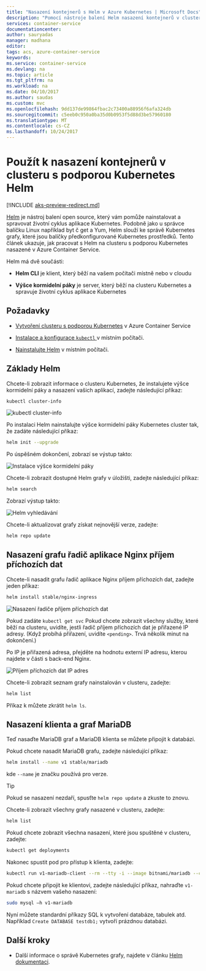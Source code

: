 ```yaml
---
title: "Nasazení kontejnerů s Helm v Azure Kubernetes | Microsoft Docs"
description: "Pomocí nástroje balení Helm nasazení kontejnerů v clusteru s podporou Kubernetes v Azure Container Service"
services: container-service
documentationcenter: 
author: sauryadas
manager: madhana
editor: 
tags: acs, azure-container-service
keywords: 
ms.service: container-service
ms.devlang: na
ms.topic: article
ms.tgt_pltfrm: na
ms.workload: na
ms.date: 04/10/2017
ms.author: saudas
ms.custom: mvc
ms.openlocfilehash: 9dd137de99864fbac2c73400a88956f6afa324db
ms.sourcegitcommit: c5eeb0c950a0ba35d0b0953f5d88d3be57960180
ms.translationtype: MT
ms.contentlocale: cs-CZ
ms.lasthandoff: 10/24/2017
---
```

# <a name="use-helm-to-deploy-containers-on-a-kubernetes-cluster"></a>Použít k nasazení kontejnerů v clusteru s podporou Kubernetes Helm

[!INCLUDE [aks-preview-redirect.md](../../../includes/aks-preview-redirect.md)]

[Helm](https://github.com/kubernetes/helm/) je nástroj balení open source, který vám pomůže nainstalovat a spravovat životní cyklus aplikace Kubernetes. Podobně jako u správce balíčku Linux například byt č get a Yum, Helm slouží ke správě Kubernetes grafy, které jsou balíčky předkonfigurované Kubernetes prostředků. Tento článek ukazuje, jak pracovat s Helm na clusteru s podporou Kubernetes nasazené v Azure Container Service.

Helm má dvě součásti: 
* **Helm CLI** je klient, který běží na vašem počítači místně nebo v cloudu  

* **Výšce kormidelní páky** je server, který běží na clusteru Kubernetes a spravuje životní cyklus aplikace Kubernetes 
 
## <a name="prerequisites"></a>Požadavky

* [Vytvoření clusteru s podporou Kubernetes](container-service-kubernetes-walkthrough.md) v Azure Container Service

* [Instalace a konfigurace `kubectl` ](../container-service-connect.md) v místním počítači.

* [Nainstalujte Helm](https://github.com/kubernetes/helm/blob/master/docs/install.md) v místním počítači.

## <a name="helm-basics"></a>Základy Helm 

Chcete-li zobrazit informace o clusteru Kubernetes, že instalujete výšce kormidelní páky a nasazení vašich aplikací, zadejte následující příkaz:

```bash
kubectl cluster-info 
```
![kubectl cluster-info](./media/container-service-kubernetes-helm/clusterinfo.png)
 
Po instalaci Helm nainstalujte výšce kormidelní páky Kubernetes cluster tak, že zadáte následující příkaz:

```bash
helm init --upgrade
```
Po úspěšném dokončení, zobrazí se výstup takto:

![Instalace výšce kormidelní páky](./media/container-service-kubernetes-helm/tiller-install.png)
 
 
 
 
Chcete-li zobrazit dostupné Helm grafy v úložišti, zadejte následující příkaz:

```bash 
helm search 
```

Zobrazí výstup takto:

![Helm vyhledávání](./media/container-service-kubernetes-helm/helm-search.png)
 
Chcete-li aktualizovat grafy získat nejnovější verze, zadejte:

```bash 
helm repo update 
```
## <a name="deploy-an-nginx-ingress-controller-chart"></a>Nasazení grafu řadič aplikace Nginx příjem příchozích dat 
 
Chcete-li nasadit grafu řadič aplikace Nginx příjem příchozích dat, zadejte jeden příkaz:

```bash
helm install stable/nginx-ingress 
```
![Nasazení řadiče příjem příchozích dat](./media/container-service-kubernetes-helm/nginx-ingress.png)

Pokud zadáte `kubectl get svc` Pokud chcete zobrazit všechny služby, které běží na clusteru, uvidíte, jestli řadič příjem příchozích dat je přiřazené IP adresy. (Když probíhá přiřazení, uvidíte `<pending>`. Trvá několik minut na dokončení.) 

Po IP je přiřazená adresa, přejděte na hodnotu externí IP adresu, kterou najdete v části s back-end Nginx. 
 
![Příjem příchozích dat IP adres](./media/container-service-kubernetes-helm/ingress-ip-address.png)


Chcete-li zobrazit seznam grafy nainstalován v clusteru, zadejte:

```bash
helm list 
```

Příkaz k můžete zkrátit `helm ls`.
 
 
 
 
## <a name="deploy-a-mariadb-chart-and-client"></a>Nasazení klienta a graf MariaDB

Teď nasaďte MariaDB graf a MariaDB klienta se můžete připojit k databázi.

Pokud chcete nasadit MariaDB grafu, zadejte následující příkaz:

```bash
helm install --name v1 stable/mariadb
```

kde `--name` je značku používá pro verze.

> [!TIP]
> Pokud se nasazení nezdaří, spusťte `helm repo update` a zkuste to znovu.
>
 
 
Chcete-li zobrazit všechny grafy nasazené v clusteru, zadejte:

```bash 
helm list
```
 
Pokud chcete zobrazit všechna nasazení, které jsou spuštěné v clusteru, zadejte:

```bash
kubectl get deployments 
``` 
 
 
Nakonec spustit pod pro přístup k klienta, zadejte:

```bash
kubectl run v1-mariadb-client --rm --tty -i --image bitnami/mariadb --command -- bash  
``` 
 
 
Pokud chcete připojit ke klientovi, zadejte následující příkaz, nahraďte `v1-mariadb` s názvem vašeho nasazení:

```bash
sudo mysql –h v1-mariadb
```
 
 
Nyní můžete standardní příkazy SQL k vytvoření databáze, tabulek atd. Například `Create DATABASE testdb1;` vytvoří prázdnou databázi. 
 
 
 
## <a name="next-steps"></a>Další kroky

* Další informace o správě Kubernetes grafy, najdete v článku [Helm dokumentaci](https://github.com/kubernetes/helm/blob/master/docs/index.md). 

